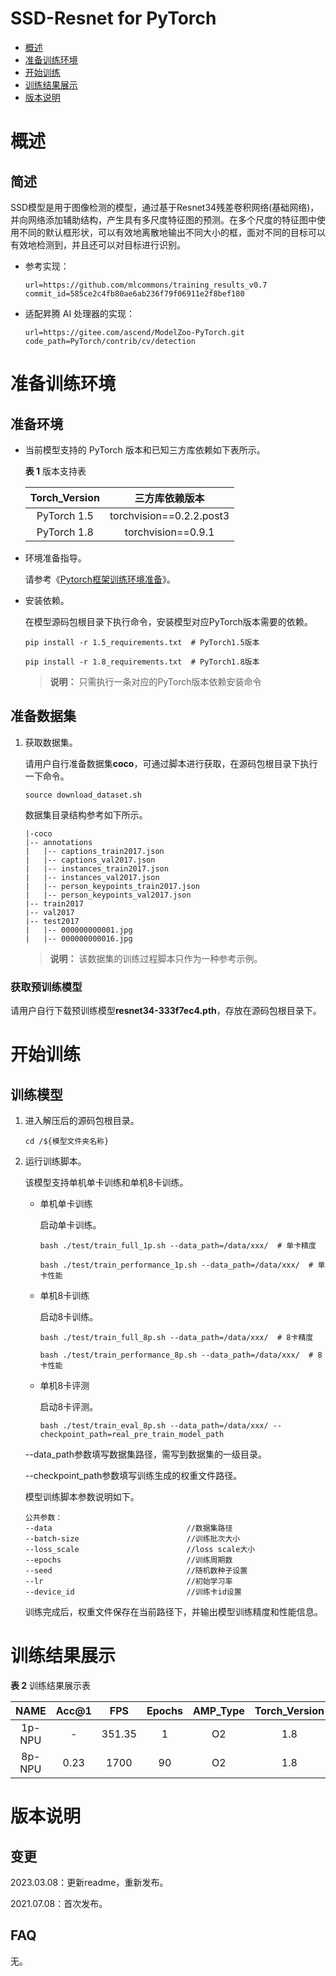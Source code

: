 # SSD-Resnet for PyTorch

-   [概述](#概述)
-   [准备训练环境](#准备训练环境)
-   [开始训练](#开始训练)
-   [训练结果展示](#训练结果展示)
-   [版本说明](#版本说明)

# 概述

## 简述

SSD模型是用于图像检测的模型，通过基于Resnet34残差卷积网络(基础网络)，并向网络添加辅助结构，产生具有多尺度特征图的预测。在多个尺度的特征图中使用不同的默认框形状，可以有效地离散地输出不同大小的框，面对不同的目标可以有效地检测到，并且还可以对目标进行识别。

- 参考实现：

  ```
  url=https://github.com/mlcommons/training_results_v0.7 
  commit_id=585ce2c4fb80ae6ab236f79f06911e2f8bef180
  ```

- 适配昇腾 AI 处理器的实现：

  ```
  url=https://gitee.com/ascend/ModelZoo-PyTorch.git
  code_path=PyTorch/contrib/cv/detection
  ```


# 准备训练环境

## 准备环境

- 当前模型支持的 PyTorch 版本和已知三方库依赖如下表所示。

  **表 1**  版本支持表

  | Torch_Version |      三方库依赖版本      |
  | :-----------: | :----------------------: |
  |  PyTorch 1.5  | torchvision==0.2.2.post3 |
  |  PyTorch 1.8  |    torchvision==0.9.1    |

- 环境准备指导。

  请参考《[Pytorch框架训练环境准备](https://www.hiascend.com/document/detail/zh/ModelZoo/pytorchframework/ptes)》。

- 安装依赖。

  在模型源码包根目录下执行命令，安装模型对应PyTorch版本需要的依赖。

  ```
  pip install -r 1.5_requirements.txt  # PyTorch1.5版本
  
  pip install -r 1.8_requirements.txt  # PyTorch1.8版本
  ```

  > **说明：** 
  > 只需执行一条对应的PyTorch版本依赖安装命令


## 准备数据集

1. 获取数据集。

   请用户自行准备数据集**coco**，可通过脚本进行获取，在源码包根目录下执行一下命令。

   ```
   source download_dataset.sh
   ```

   数据集目录结构参考如下所示。

   ```
   |-coco
   |-- annotations
   |   |-- captions_train2017.json
   |   |-- captions_val2017.json
   |   |-- instances_train2017.json
   |   |-- instances_val2017.json
   |   |-- person_keypoints_train2017.json
   |   |-- person_keypoints_val2017.json
   |-- train2017
   |-- val2017
   |-- test2017
   |   |-- 000000000001.jpg
   |   |-- 000000000016.jpg
   ```

   > **说明：** 
   > 该数据集的训练过程脚本只作为一种参考示例。

### 获取预训练模型

请用户自行下载预训练模型**resnet34-333f7ec4.pth**，存放在源码包根目录下。

# 开始训练

## 训练模型

1. 进入解压后的源码包根目录。

   ```
   cd /${模型文件夹名称} 
   ```

2. 运行训练脚本。

   该模型支持单机单卡训练和单机8卡训练。

   - 单机单卡训练

     启动单卡训练。

     ```
     bash ./test/train_full_1p.sh --data_path=/data/xxx/  # 单卡精度
     
     bash ./test/train_performance_1p.sh --data_path=/data/xxx/  # 单卡性能
     ```

   - 单机8卡训练

     启动8卡训练。

     ```
     bash ./test/train_full_8p.sh --data_path=/data/xxx/  # 8卡精度
     
     bash ./test/train_performance_8p.sh --data_path=/data/xxx/  # 8卡性能
     ```

   - 单机8卡评测

     启动8卡评测。

     ```
     bash ./test/train_eval_8p.sh --data_path=/data/xxx/ --checkpoint_path=real_pre_train_model_path
     ```

   --data_path参数填写数据集路径，需写到数据集的一级目录。

   --checkpoint_path参数填写训练生成的权重文件路径。

   模型训练脚本参数说明如下。

   ```
   公共参数：
   --data                              //数据集路径
   --batch-size                        //训练批次大小
   --loss_scale                        //loss scale大小
   --epochs                            //训练周期数
   --seed                              //随机数种子设置
   --lr                                //初始学习率
   --device_id                         //训练卡id设置
   ```

   训练完成后，权重文件保存在当前路径下，并输出模型训练精度和性能信息。

# 训练结果展示

**表 2**  训练结果展示表

|  NAME  | Acc@1 |  FPS   | Epochs | AMP_Type | Torch_Version |
| :----: | :---: | :----: | :----: | :------: | :-----------: |
| 1p-NPU |   -   | 351.35 |   1    |    O2    |      1.8      |
| 8p-NPU | 0.23  |  1700  |   90   |    O2    |      1.8      |

# 版本说明

## 变更

2023.03.08：更新readme，重新发布。

2021.07.08：首次发布。

## FAQ

无。